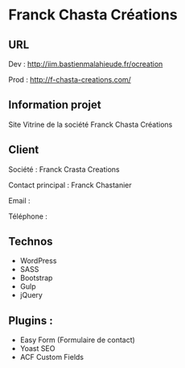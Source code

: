 # Franck Chasta Créations


## URL

Dev : http://iim.bastienmalahieude.fr/ocreation

Prod : http://f-chasta-creations.com/


## Information projet

Site Vitrine de la société Franck Chasta Créations


## Client

Société : Franck Crasta Creations

Contact principal : Franck Chastanier

Email :

Téléphone :


## Technos

- WordPress
- SASS
- Bootstrap
- Gulp
- jQuery

## Plugins : 
- Easy Form (Formulaire de contact)
- Yoast SEO
- ACF Custom Fields


